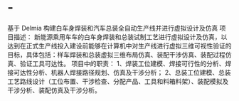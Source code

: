 # -
基于 Delmia 构建白车身焊装和汽车总装全自动生产线并进行虚拟设计及仿真
项目描述：
新能源乘用车车的白车身焊装和总装试制工艺进行虚拟设计及仿真，以达到在正式生产线投入建设前能够在计算机中对生产线进行虚拟三维可视性验证的目标，具体包括：样车焊装和总装虚拟三维布局仿真、装配干涉仿真、装配过程仿真、验证工具可达性。 
项目中的职责：
1、焊装工位建模、焊接可行性的分析、焊接可达性分析、机器人焊接路径规划、仿真及干涉分析；
2、总装工位建模、总装工艺路线设计（工位布置、干涉检查、分配产品、工具和料箱料架）、装配模拟及干涉分析、装配仿真及干涉分析。

